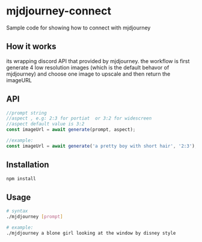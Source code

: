 # mjdjourney-connect
Sample code for showing how to connect with mjdjourney

## How it works
its wrapping discord API that provided by mjdjourney.
the workflow is first generate 4 low resolution images (which is the default behavor of mjdjourney)
and choose one image to upscale and then return the imageURL

## API
```js
//prompt string
//aspect , e.g: 2:3 for portiat  or 3:2 for widescreen
//aspect default value is 3:2
const imageUrl = await generate(prompt, aspect);

//example:
const imageUrl = await generate('a pretty boy with short hair', '2:3');
```

## Installation
```sh
npm install
```

## Usage
```sh
# syntax
./mjdjourney [prompt]

# example:
./mjdjourney a blone girl looking at the window by disney style
```